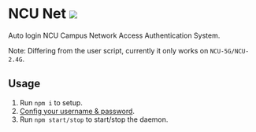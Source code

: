 # NCU Net [![](https://img.shields.io/badge/Standalone-blue.svg)](https://github.com/kidonng/cherry#user-content-ncu-net)

Auto login NCU Campus Network Access Authentication System.

Note: Differing from the user script, currently it only works on `NCU-5G/NCU-2.4G`.

## Usage

1. Run `npm i` to setup.
2. [Config your username & password](ncu-net.js#L10-L15).
3. Run `npm start/stop` to start/stop the daemon.
